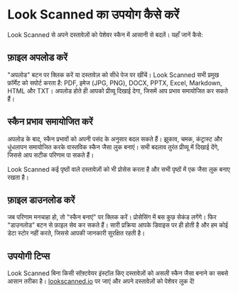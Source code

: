# Look Scanned का उपयोग कैसे करें

Look Scanned से अपने दस्तावेज़ों को पेशेवर स्कैन में आसानी से बदलें। यहाँ जानें कैसे:

## फ़ाइल अपलोड करें

"अपलोड" बटन पर क्लिक करें या दस्तावेज़ को सीधे पेज पर खींचें। Look Scanned सभी प्रमुख फ़ॉर्मेट को सपोर्ट करता है: PDF, इमेज (JPG, PNG), DOCX, PPTX, Excel, Markdown, HTML और TXT। अपलोड होते ही आपको प्रीव्यू दिखाई देगा, जिसमें आप प्रभाव समायोजित कर सकते हैं।

## स्कैन प्रभाव समायोजित करें

अपलोड के बाद, स्कैन प्रभावों को अपनी पसंद के अनुसार बदल सकते हैं। झुकाव, चमक, कंट्रास्ट और धुंधलापन समायोजित करके वास्तविक स्कैन जैसा लुक बनाएं। सभी बदलाव तुरंत प्रीव्यू में दिखाई देंगे, जिससे आप सटीक परिणाम पा सकते हैं।

Look Scanned कई पृष्ठों वाले दस्तावेज़ों को भी प्रोसेस करता है और सभी पृष्ठों में एक जैसा लुक बनाए रखता है।

## फ़ाइल डाउनलोड करें

जब परिणाम मनचाहा हो, तो "स्कैन बनाएं" पर क्लिक करें। प्रोसेसिंग में बस कुछ सेकंड लगेंगे। फिर "डाउनलोड" बटन से फ़ाइल सेव कर सकते हैं। सारी प्रक्रिया आपके डिवाइस पर ही होती है और हम कोई डेटा स्टोर नहीं करते, जिससे आपकी जानकारी सुरक्षित रहती है।

## उपयोगी टिप्स

Look Scanned बिना किसी सॉफ़्टवेयर इंस्टॉल किए दस्तावेज़ों को असली स्कैन जैसा बनाने का सबसे आसान तरीका है। [lookscanned.io](https://lookscanned.io) पर जाएं और अपने दस्तावेज़ों को पेशेवर लुक दें!
